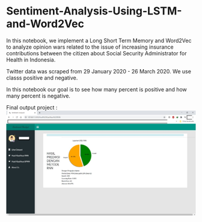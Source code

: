 # Sentiment-Analysis-Using-LSTM-and-Word2Vec
In this notebook, we implement a Long Short Term Memory and Word2Vec to analyze opinion wars related to the issue of increasing insurance contributions between the citizen about Social Security Administrator for Health in Indonesia.

Twitter data was scraped from 29 January 2020 - 26 March 2020. We use classs positive and negative.

In this notebook our goal is to see how many percent is positive and how many percent is negative.

Final output project : 
![alt text](OutputRNN.jpg)
